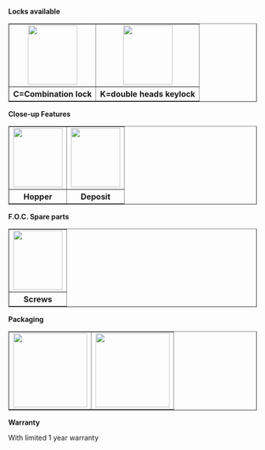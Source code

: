 **Locks available**
  <table width="500" border="1" cellspacing="1">
      <tr align="center" valign="middle">
      <td><img src="http://en.qnnimg.com/products-info/locks-01.jpg" width="100" height="120" /></td>
      <td><img src="http://en.qnnimg.com/products-info/locks-02.jpg" width="100" height="120" /></td>
      </tr>
      <tr align="center" valign="middle"><th>C=Combination lock</th><th>K=double heads keylock</th></tr>
  </table>

**Close-up Features**
      <table width="500" border="1" cellspacing="1">
      <tr align="center" valign="middle">
      <td><img src="http://en.qnnimg.com/products-info/features-05.jpg" width="100" height="120" /></td>
      <td><img src="http://en.qnnimg.com/products-info/features-06.jpg" width="100" height="120" /></td>
      </tr>
      <tr align="center" valign="middle"><th>Hopper</th><th>Deposit</th></tr>
  </table>
  
**F.O.C. Spare parts**
  <table width="500" border="1" cellspacing="1">
      <tr align="center" valign="middle">
      <td><img src="http://en.qnnimg.com/products-info/foc-07.jpg" width="100" height="120" /></td>
      </tr>
      <tr align="center" valign="middle"><th>Screws</th></tr>
  </table>

**Packaging**

  <table width="500" border="1" cellspacing="1">
      <tr align="center" valign="middle">
      <td><img src="http://en.qnnimg.com/products-info/packaging-06.jpg" width="150" height="150" /></td>
      <td><img src="http://en.qnnimg.com/products-info/packaging-08.jpg" width="150" height="150" /></td>
      </tr>
  </table>

**Warranty**

With limited 1 year warranty

